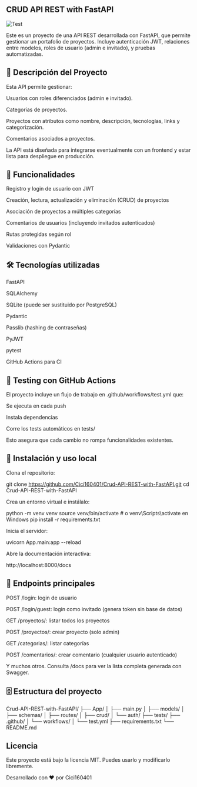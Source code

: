 ## CRUD API REST with FastAPI

![Test](https://github.com/Cici160401/Crud-API-REST-with-FastAPI/actions/workflows/test.yml/badge.svg)

Este es un proyecto de una API REST desarrollada con FastAPI, que permite gestionar un portafolio de proyectos. Incluye autenticación JWT, relaciones entre modelos, roles de usuario (admin e invitado), y pruebas automatizadas.

## 📌 Descripción del Proyecto

Esta API permite gestionar:

Usuarios con roles diferenciados (admin e invitado).

Categorías de proyectos.

Proyectos con atributos como nombre, descripción, tecnologías, links y categorización.

Comentarios asociados a proyectos.

La API está diseñada para integrarse eventualmente con un frontend y estar lista para despliegue en producción.

## 🚀 Funcionalidades

Registro y login de usuario con JWT

Creación, lectura, actualización y eliminación (CRUD) de proyectos

Asociación de proyectos a múltiples categorías

Comentarios de usuarios (incluyendo invitados autenticados)

Rutas protegidas según rol

Validaciones con Pydantic

## 🛠 Tecnologías utilizadas

FastAPI

SQLAlchemy

SQLite (puede ser sustituido por PostgreSQL)

Pydantic

Passlib (hashing de contraseñas)

PyJWT

pytest

GitHub Actions para CI

## 🧪 Testing con GitHub Actions

El proyecto incluye un flujo de trabajo en .github/workflows/test.yml que:

Se ejecuta en cada push

Instala dependencias

Corre los tests automáticos en tests/

Esto asegura que cada cambio no rompa funcionalidades existentes.

## 🔧 Instalación y uso local

Clona el repositorio:

git clone https://github.com/Cici160401/Crud-API-REST-with-FastAPI.git
cd Crud-API-REST-with-FastAPI

Crea un entorno virtual e instálalo:

python -m venv venv
source venv/bin/activate  # o venv\Scripts\activate en Windows
pip install -r requirements.txt

Inicia el servidor:

uvicorn App.main:app --reload

Abre la documentación interactiva:

http://localhost:8000/docs

## 📆 Endpoints principales

POST /login: login de usuario

POST /login/guest: login como invitado (genera token sin base de datos)

GET /proyectos/: listar todos los proyectos

POST /proyectos/: crear proyecto (solo admin)

GET /categorias/: listar categorías

POST /comentarios/: crear comentario (cualquier usuario autenticado)

Y muchos otros. Consulta /docs para ver la lista completa generada con Swagger.

## 🗄️ Estructura del proyecto

Crud-API-REST-with-FastAPI/
├── App/
│   ├── main.py
│   ├── models/
│   ├── schemas/
│   ├── routes/
│   ├── crud/
│   └── auth/
├── tests/
├── .github/
│   └── workflows/
│       └── test.yml
├── requirements.txt
└── README.md


## Licencia

Este proyecto está bajo la licencia MIT. Puedes usarlo y modificarlo libremente.


Desarrollado con ❤️ por Cici160401